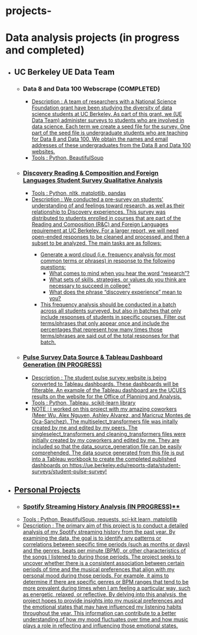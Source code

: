 # projects-
# Data analysis projects (in progress and completed)
- ## UC Berkeley UE Data Team 
  -   ### **Data 8 and Data 100 Webscrape (COMPLETED)**
      - <u> Description <u>: A team of researchers with a National Science Foundation grant have been studying the diversity of data science students at UC Berkeley. As part of this grant, we (UE Data Team) administer surveys to students who are involved in data science. Each term we create a seed file for the survey. One part of the seed file is undergraduate students who are teaching for Data 8 and Data 100. We obtain the names and email addresses of these undergraduates from the Data 8 and Data 100 websites.
      - <u> Tools <u>: Python, BeautifulSoup
  -   ### **Discovery Reading & Composition and Foreign Languages Student Survey Qualitative Analysis**
      - <u> Tools <u>: Python, nltk, matplotlib, pandas
      - <u> Description <u>: We conducted a pre-survey on students’ understanding of and feelings toward research, as well as their relationship to Discovery experiences. This survey was distributed to students enrolled in courses that are part of the Reading and Composition (R&C) and Foreign Languages requirement at UC Berkeley. For a larger report, we will need open-ended responses to be cleaned and processed, and then a subset to be analyzed. The main tasks are as follows:
        - Generate a word cloud (i.e. frequency analysis for most common terms or phrases) in response to the following questions:
           - What comes to mind when you hear the word “research”?
           - What sets of skills, strategies, or values do you think are necessary to succeed in college?
           - What does the phrase “discovery experience” mean to you? 
        - This frequency analysis should be conducted in a batch across all students surveyed, but also in batches that only include responses of students in specific courses. Filter out terms/phrases that only appear once and include the percentages that represent how many times those terms/phrases are said out of the total responses for that batch.
  -   ### **Pulse Survey Data Source & Tableau Dashboard Generation (IN PROGRESS)**
      - <u> Description <u>: The student pulse survey website is being converted to Tableau dashboards. These dashboards will be filterable. An example of the Tableau dashboard are the UCUES results on the website for the Office of Planning and Analysis.
      - <u> Tools <u>: Python, Tableau, scikit-learn library 
      - <u> NOTE <u>: I worked on this project with my amazing coworkers (Meer Wu, Alex Nguyen, Ashley Alvarez, and Maricruz Montes de Oca-Sanchez). The multiselect_transformers file was initally created by me and edited by my peers. The singleselect_transformers and cleaning_transformers files were initially created by my coworkers and edited by me. They are included so that the data_source_generation file can be easily comprehended. The data source generated from this file is put into a Tableau workbook to create the completed published dashboards on https://ue.berkeley.edu/reports-data/student-surveys/student-pulse-survey!
- ## Personal Projects
  - ### Spotify Streaming History Analysis (IN PROGRESS)**
  - <u> Tools <u>: Python, BeautifulSoup, requests, sci-kit learn, matplotlib
  - <u> Description <u>: The primary aim of this project is to conduct a detailed analysis of my Spotify streaming history from the past year. By examining the data, the goal is to identify any patterns or correlations between specific time periods (such as months or days) and the genres, beats per minute (BPM), or other characteristics of the songs I listened to during those periods. The project seeks to uncover whether there is a consistent association between certain periods of time and the musical preferences that align with my personal mood during those periods. For example, it aims to determine if there are specific genres or BPM ranges that tend to be more prevalent during times when I am feeling a particular way, such as energetic, relaxed, or reflective. By delving into this analysis, the project hopes to provide insights into my musical preferences and the emotional states that may have influenced my listening habits throughout the year. This information can contribute to a better understanding of how my mood fluctuates over time and how music plays a role in reflecting and influencing those emotional states.

